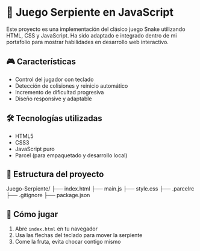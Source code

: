 # 🐍 Juego Serpiente en JavaScript

Este proyecto es una implementación del clásico juego Snake utilizando HTML, CSS y JavaScript. Ha sido adaptado e integrado dentro de mi portafolio para mostrar habilidades en desarrollo web interactivo.

## 🎮 Características

- Control del jugador con teclado
- Detección de colisiones y reinicio automático
- Incremento de dificultad progresiva
- Diseño responsive y adaptable

## 🛠️ Tecnologías utilizadas

- HTML5
- CSS3
- JavaScript puro
- Parcel (para empaquetado y desarrollo local)

## 📁 Estructura del proyecto

Juego-Serpiente/ ├── index.html ├── main.js ├── style.css ├── .parcelrc ├── .gitignore ├── package.json 


## 🚀 Cómo jugar

1. Abre `index.html` en tu navegador
2. Usa las flechas del teclado para mover la serpiente
3. Come la fruta, evita chocar contigo mismo

